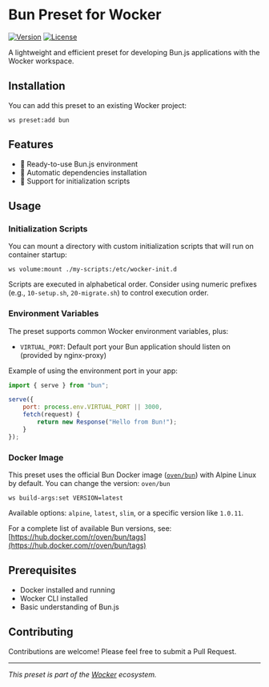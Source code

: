 # Bun Preset for Wocker

[![Version](https://img.shields.io/badge/version-1.0.1-blue.svg)](https://github.com/kearisp/wocker)
[![License](https://img.shields.io/badge/license-MIT-green.svg)](./LICENSE)

A lightweight and efficient preset for developing Bun.js applications with the Wocker workspace.

## Installation

You can add this preset to an existing Wocker project:

```shell
ws preset:add bun
```

## Features

- 🚀 Ready-to-use Bun.js environment
- 🔄 Automatic dependencies installation
- 📁 Support for initialization scripts

## Usage

### Initialization Scripts

You can mount a directory with custom initialization scripts that will run on container startup:

```shell
ws volume:mount ./my-scripts:/etc/wocker-init.d
```

Scripts are executed in alphabetical order. Consider using numeric prefixes (e.g., `10-setup.sh`, `20-migrate.sh`) to control execution order.

### Environment Variables

The preset supports common Wocker environment variables, plus:

- `VIRTUAL_PORT`: Default port your Bun application should listen on (provided by nginx-proxy)

Example of using the environment port in your app:

```javascript
import { serve } from "bun";

serve({
    port: process.env.VIRTUAL_PORT || 3000,
    fetch(request) {
        return new Response("Hello from Bun!");
    }
});
```


### Docker Image

This preset uses the official Bun Docker image ([`oven/bun`](https://hub.docker.com/r/oven/bun)) with Alpine Linux by default. You can change the version: `oven/bun`

```textmate
ws build-args:set VERSION=latest
```

Available options: `alpine`, `latest`, `slim`, or a specific version like `1.0.11`.

For a complete list of available Bun versions, see: [https://hub.docker.com/r/oven/bun/tags](https://hub.docker.com/r/oven/bun/tags)

## Prerequisites

- Docker installed and running
- Wocker CLI installed
- Basic understanding of Bun.js

## Contributing

Contributions are welcome! Please feel free to submit a Pull Request.

---

_This preset is part of the [Wocker](https://kearisp.github.io/wocker) ecosystem._
